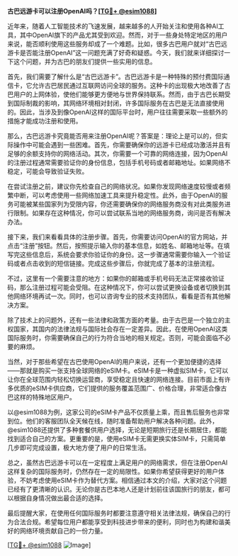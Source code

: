 **古巴远游卡可以注册OpenAI吗？[[TG💪+ @esim1088](https://t.me/s/esim1088)]**

近年来，随着人工智能技术的飞速发展，越来越多的人开始关注和使用各种AI工具，其中OpenAI旗下的产品尤其受到欢迎。然而，对于一些身处特定地区的用户来说，能否顺利使用这些服务却成了一个难题。比如，很多古巴用户就对“古巴远游卡是否能注册OpenAI”这一问题充满了好奇和疑惑。今天，我们就来详细探讨一下这个问题，并为古巴的朋友们提供一些实用的信息。

首先，我们需要了解什么是“古巴远游卡”。古巴远游卡是一种特殊的预付费国际通信卡，它允许古巴居民通过互联网访问全球的服务。这种卡的出现极大地改善了古巴用户的上网体验，使他们能够更方便地与世界保持联系。然而，由于古巴长期受到国际制裁的影响，其网络环境相对封闭，许多国际服务在古巴是无法直接使用的。因此，当涉及到像OpenAI这样的国际平台时，用户往往需要采取一些额外的措施才能成功注册和使用。

那么，古巴远游卡究竟能否用来注册OpenAI呢？答案是：理论上是可以的，但实际操作中可能会遇到一些困难。首先，你需要确保你的远游卡已经成功激活并且有足够的余额支持你的网络活动。其次，你需要一个可靠的网络连接，因为OpenAI的注册过程通常需要验证你的身份信息，包括手机号码或者邮箱地址。如果网络不稳定，可能会导致验证失败。

在尝试注册之前，建议你先检查自己的网络状况。如果你发现网络速度较慢或者频繁中断，可以考虑使用一些网络加速工具来提升稳定性。此外，由于OpenAI的服务可能被某些国家列为受限内容，你还需要确保你的网络服务商没有对此类服务进行限制。如果存在这种情况，你可以尝试联系当地的网络服务商，询问是否有解决办法。

接下来，我们来看看具体的注册步骤。首先，你需要访问OpenAI的官方网站，并点击“注册”按钮。然后，按照提示输入你的基本信息，如姓名、邮箱地址等。在填写完这些信息后，系统会要求你验证你的身份。这一步骤通常需要你输入一个验证码或者点击收到的短信链接。完成这些步骤后，你就完成了基本的注册流程。

不过，这里有一个需要注意的地方：如果你的邮箱或手机号码无法正常接收验证码，那么注册过程可能会受阻。在这种情况下，你可以尝试更换设备或者切换到其他网络环境再试一次。同时，也可以咨询专业的技术支持团队，看看是否有其他解决方案。

除了技术上的问题外，还有一些法律和政策方面的考量。由于古巴是一个独立的主权国家，其国内的法律法规与国际社会存在一定差异。因此，在使用OpenAI这类国际服务时，你需要确保自己的行为符合当地的相关规定。否则，可能会面临不必要的麻烦。

当然，对于那些希望在古巴使用OpenAI的用户来说，还有一个更加便捷的选择——那就是购买一张支持全球网络的eSIM卡。eSIM卡是一种虚拟SIM卡，它可以让你在全球范围内轻松切换运营商，享受稳定且快速的网络连接。目前市面上有许多优质的eSIM卡供应商，它们提供的服务覆盖范围广、价格合理，非常适合像古巴这样的特殊地区用户。

以@esim1088为例，这家公司的eSIM卡产品不仅质量上乘，而且售后服务也非常到位。他们的客服团队全天候在线，随时准备帮助用户解决各种问题。此外，@esim1088还提供了多种套餐供用户选择，无论是短期旅行还是长期居住，都能找到适合自己的方案。更重要的是，使用eSIM卡无需更换实体SIM卡，只需简单几步即可完成设置，极大地方便了用户的日常生活。

总之，虽然古巴远游卡可以在一定程度上满足用户的网络需求，但在注册OpenAI这样复杂的国际服务时，仍然存在一定的局限性。如果你希望获得更好的用户体验，不妨考虑使用eSIM卡作为替代方案。相信通过本文的介绍，大家对这个问题已经有了更清晰的认识。无论你是古巴本地人还是计划前往该国旅行的朋友，都可以根据自身情况做出最合适的选择。

最后提醒大家，在使用任何国际服务时都要注意遵守相关法律法规，确保自己的行为合法合规。希望每位用户都能享受到科技进步带来的便利，同时也为构建和谐美好的网络环境贡献自己的一份力量。

[[TG💪+ @esim1088](https://t.me/s/esim1088) ![Image](https://i.postimg.cc/4NQfJmqS/Snipaste-2025-05-13-00-14-12.png)]